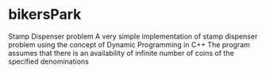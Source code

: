 # bikersPark
Stamp Dispenser problem
A very simple implementation of stamp dispenser problem using the concept of Dynamic Programming in C++
The program assumes that there is an availability of infinite number of coins of the specified denominations 
